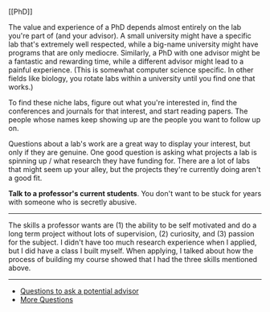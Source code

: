 [[PhD]]

The value and experience of a PhD depends almost entirely on the lab you're part of (and your advisor). A small university might have a specific lab that's extremely well respected, while a big-name university might have programs that are only mediocre. Similarly, a PhD with one advisor might be a fantastic and rewarding time, while a different advisor might lead to a painful experience. (This is somewhat computer science specific. In other fields like biology, you rotate labs within a university until you find one that works.)

To find these niche labs, figure out what you're interested in, find the conferences and journals for that interest, and start reading papers. The people whose names keep showing up are the people you want to follow up on.

Questions about a lab's work are a great way to display your interest, but only if they are genuine. One good question is asking what projects a lab is spinning up / what research they have funding for. There are a lot of labs that might seem up your alley, but the projects they're currently doing aren't a good fit.

**Talk to a professor's current students**. You don't want to be stuck for years with someone who is secretly abusive.

--------------------

The skills a professor wants are (1) the ability to be self motivated and do a long term project without lots of supervision, (2) curiosity, and (3) passion for the subject. I didn't have too much research experience when I applied, but I did have a class I built myself. When applying, I talked about how the process of building my course showed that I had the three skills mentioned above.

-------------------

 - [Questions to ask a potential advisor](https://blog.ml.cmu.edu/2020/03/02/questions-to-ask-a-prospective-ph-d-advisor-on-visit-day-with-thorough-and-forthright-explanations/)
 - [More Questions](https://drive.google.com/file/d/13v1_xjbCSqtcT203q3lu-7Ch3u4h_zjE/view?usp=sharing)
